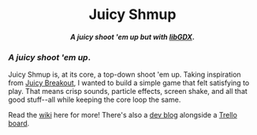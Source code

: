 <h1 align="center">
  Juicy Shmup
</h1>

<h4 align="center"><i>A juicy shoot 'em up but with <a href="https://libgdx.badlogicgames.com/">libGDX</a></i>.</h4>

### _A juicy shoot 'em up_.

Juicy Shmup is, at its core, a top-down shoot 'em up. Taking inspiration from [Juicy Breakout](http://grapefrukt.com/f/games/juicy-breakout/), I wanted to build a simple game that felt satisfying to play. That means crisp sounds, particle effects, screen shake, and all that good stuff--all while keeping the core loop the same.

Read the [wiki](https://github.com/LIONisaQT/juicy-shmup/wiki) here for more! There's also a [dev blog](https://github.com/LIONisaQT/juicy-shmup/wiki/Dev-Blog) alongside a [Trello board](https://trello.com/b/2u73k5l1).
